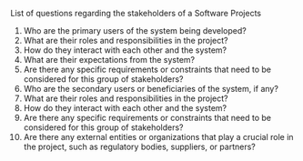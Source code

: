 List of questions regarding the stakeholders of a Software Projects

1. Who are the primary users of the system being developed?
2. What are their roles and responsibilities in the project?
3. How do they interact with each other and the system?
4. What are their expectations from the system?
5. Are there any specific requirements or constraints that need to be considered for this group of stakeholders?
6. Who are the secondary users or beneficiaries of the system, if any?
7. What are their roles and responsibilities in the project?
8. How do they interact with each other and the system?
9. Are there any specific requirements or constraints that need to be considered for this group of stakeholders?
10. Are there any external entities or organizations that play a crucial role in the project, such as regulatory bodies, suppliers, or partners?
